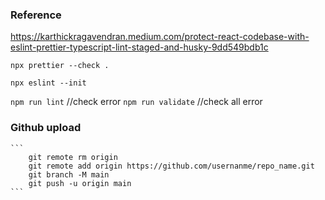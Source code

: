 ### Reference

https://karthickragavendran.medium.com/protect-react-codebase-with-eslint-prettier-typescript-lint-staged-and-husky-9dd549bdb1c

`npx prettier --check .`

`npx eslint --init`

`npm run lint` //check error
`npm run validate` //check all error

### Github upload

    ```
        git remote rm origin
        git remote add origin https://github.com/usernanme/repo_name.git
        git branch -M main
        git push -u origin main
    ```
